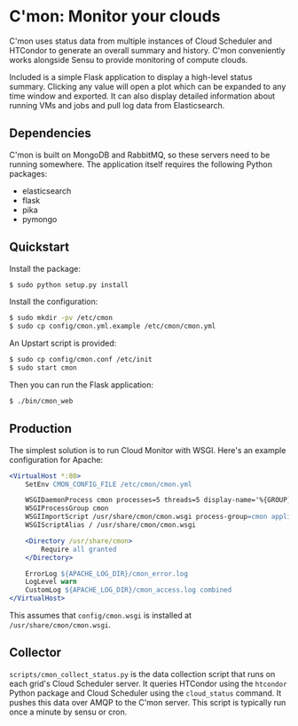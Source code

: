 # C'mon: Monitor your clouds

C'mon uses status data from multiple instances of Cloud Scheduler and HTCondor
to generate an overall summary and history. C'mon conveniently works alongside
Sensu to provide monitoring of compute clouds.

Included is a simple Flask application to display a high-level status summary.
Clicking any value will open a plot which can be expanded to any time window and
exported. It can also display detailed information about running VMs and jobs
and pull log data from Elasticsearch.

## Dependencies

C'mon is built on MongoDB and RabbitMQ, so these servers need to be running
somewhere. The application itself requires the following Python packages:

  * elasticsearch
  * flask
  * pika
  * pymongo

## Quickstart

Install the package:

```bash
$ sudo python setup.py install
```

Install the configuration:

```bash
$ sudo mkdir -pv /etc/cmon
$ sudo cp config/cmon.yml.example /etc/cmon/cmon.yml
```

An Upstart script is provided:

```bash
$ sudo cp config/cmon.conf /etc/init
$ sudo start cmon
```

Then you can run the Flask application:

```bash
$ ./bin/cmon_web
```

## Production

The simplest solution is to run Cloud Monitor with WSGI. Here's an example configuration for Apache:

```apache
<VirtualHost *:80>
    SetEnv CMON_CONFIG_FILE /etc/cmon/cmon.yml

    WSGIDaemonProcess cmon processes=5 threads=5 display-name='%{GROUP}' inactivity-timeout=120 user=www-data group=www-data
    WSGIProcessGroup cmon
    WSGIImportScript /usr/share/cmon/cmon.wsgi process-group=cmon application-group=%{GLOBAL}
    WSGIScriptAlias / /usr/share/cmon/cmon.wsgi

    <Directory /usr/share/cmon>
        Require all granted
    </Directory>

    ErrorLog ${APACHE_LOG_DIR}/cmon_error.log
    LogLevel warn
    CustomLog ${APACHE_LOG_DIR}/cmon_access.log combined
</VirtualHost>
```

This assumes that `config/cmon.wsgi` is installed at `/usr/share/cmon/cmon.wsgi`.

## Collector

`scripts/cmon_collect_status.py` is the data collection script that runs on each
grid's Cloud Scheduler server. It queries HTCondor using the `htcondor` Python
package and Cloud Scheduler using the `cloud_status` command. It pushes this
data over AMQP to the C'mon server. This script is typically run once a minute
by sensu or cron.
